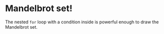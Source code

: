 Mandelbrot set!
===============

The nested `for` loop with a condition inside
is powerful enough to draw the Mandelbrot set.